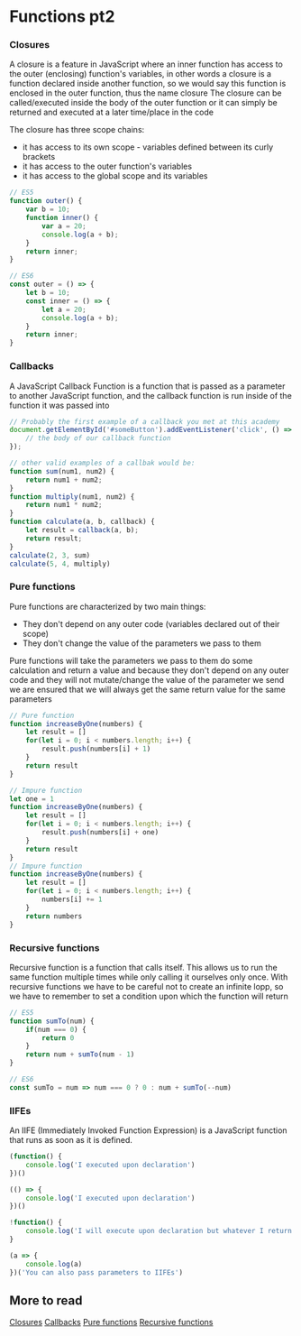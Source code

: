 # Functions pt2

### Closures

A closure is a feature in JavaScript where an inner function has access to the outer (enclosing) function's variables, in other words
a closure is a function declared inside another function, so we would say this function is enclosed in the outer function, thus the name closure
The closure can be called/executed inside the body of the outer function or it can simply be returned and executed at a later time/place in the code

The closure has three scope chains:

* it has access to its own scope - variables defined between its curly brackets
* it has access to the outer function's variables
* it has access to the global scope and its variables

```JavaScript
// ES5
function outer() {
    var b = 10;
    function inner() {
        var a = 20;
        console.log(a + b);
    }
    return inner;
}

// ES6
const outer = () => {
    let b = 10;
    const inner = () => {
        let a = 20;
        console.log(a + b);
    }
    return inner;
}
```
### Callbacks

A JavaScript Callback Function is a function that is passed as a parameter to another JavaScript function, and the callback function is run inside of the function it was passed into

```JavaScript
// Probably the first example of a callback you met at this academy
document.getElementById('#someButton').addEventListener('click', () => {
    // the body of our callback function
});

// other valid examples of a callbak would be:
function sum(num1, num2) {
    return num1 + num2;
}
function multiply(num1, num2) {
    return num1 * num2;
}
function calculate(a, b, callback) {
    let result = callback(a, b);
    return result;
}
calculate(2, 3, sum)
calculate(5, 4, multiply)
```

### Pure functions

Pure functions are characterized by two main things:

* They don't depend on any outer code (variables declared out of their scope)
* They don't change the value of the parameters we pass to them

Pure functions will take the parameters we pass to them do some calculation and return a value and because they don't depend on any outer code and they will not mutate/change the value of the parameter we send we are ensured that we will always get the same return value for the same parameters

```JavaScript
// Pure function
function increaseByOne(numbers) {
    let result = []
    for(let i = 0; i < numbers.length; i++) {
        result.push(numbers[i] + 1)
    }
    return result
}

// Impure function
let one = 1
function increaseByOne(numbers) {
    let result = []
    for(let i = 0; i < numbers.length; i++) {
        result.push(numbers[i] + one)
    }
    return result
}
// Impure function
function increaseByOne(numbers) {
    let result = []
    for(let i = 0; i < numbers.length; i++) {
        numbers[i] += 1
    }
    return numbers
}
```

### Recursive functions

Recursive function is a function that calls itself.
This allows us to run the same function multiple times while only calling it ourselves only once.
With recursive functions we have to be careful not to create an infinite lopp, so we have to remember to set a condition upon which the function will return

```JavaScript
// ES5
function sumTo(num) {
    if(num === 0) {
        return 0
    }
    return num + sumTo(num - 1)
}

// ES6
const sumTo = num => num === 0 ? 0 : num + sumTo(--num)
```

### IIFEs

An IIFE (Immediately Invoked Function Expression) is a JavaScript function that runs as soon as it is defined.

```JavaScript
(function() {
    console.log('I executed upon declaration')
})()

(() => {
    console.log('I executed upon declaration')
})()

!function() {
    console.log('I will execute upon declaration but whatever I return will be cast to boolean with opposite value')
}

(a => {
    console.log(a)
})('You can also pass parameters to IIFEs')
```
## More to read

[Closures](https://medium.freecodecamp.org/javascript-closures-simplified-d0d23fa06ba4)
[Callbacks](https://medium.freecodecamp.org/javascript-callbacks-explained-using-minions-da272f4d9bcd)
[Pure functions](https://medium.com/javascript-scene/master-the-javascript-interview-what-is-a-pure-function-d1c076bec976)
[Recursive functions](https://medium.freecodecamp.org/recursion-in-javascript-1608032c7a1f)